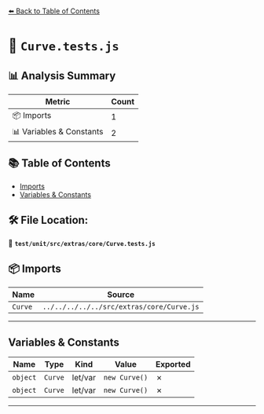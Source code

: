 [⬅️ Back to Table of Contents](../../../../../index.md)

# 📄 `Curve.tests.js`

## 📊 Analysis Summary

| Metric | Count |
|--------|-------|
| 📦 Imports | 1 |
| 📊 Variables & Constants | 2 |

## 📚 Table of Contents

- [Imports](#imports)
- [Variables & Constants](#variables-constants)

## 🛠️ File Location:
📂 **`test/unit/src/extras/core/Curve.tests.js`**

## 📦 Imports

| Name | Source |
|------|--------|
| `Curve` | `../../../../../src/extras/core/Curve.js` |


---

## Variables & Constants

| Name | Type | Kind | Value | Exported |
|------|------|------|-------|----------|
| `object` | `Curve` | let/var | `new Curve()` | ✗ |
| `object` | `Curve` | let/var | `new Curve()` | ✗ |


---